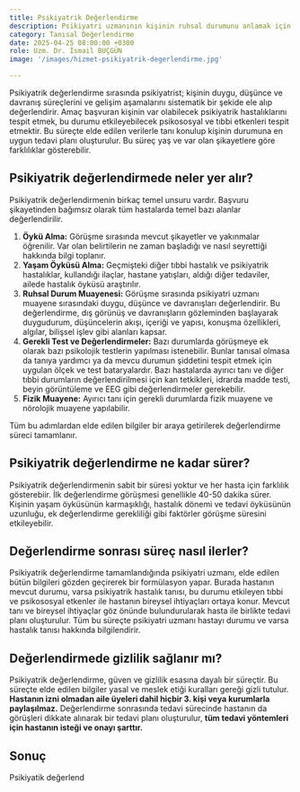 ```yaml
---
title: Psikiyatrik Değerlendirme
description: Psikiyatri uzmanının kişinin ruhsal durumunu anlamak için yaptığı kapsamlı inceleme sürecidir.
category: Tanısal Değerlendirme
date: 2025-04-25 08:00:00 +0300
role: Uzm. Dr. İsmail BUÇGÜN
image: '/images/hizmet-psikiyatrik-degerlendirme.jpg'

---
```


Psikiyatrik değerlendirme sırasında psikiyatrist; kişinin duygu, düşünce ve davranış süreçlerini ve gelişim aşamalarını sistematik bir şekide ele alıp değerlendirir. Amaç başvuran kişinin var olabilecek psikiyatrik hastalıklarını tespit etmek, bu durumu etkileyebilecek psikososyal ve tıbbi etkenleri tespit etmektir. Bu süreçte elde edilen verilerle tanı konulup kişinin durumuna en uygun tedavi planı oluşturulur. Bu süreç yaş ve var olan şikayetlere göre farklılıklar gösterebilir.

## Psikiyatrik değerlendirmede neler yer alır?
Psikiyatrik değerlendirmenin birkaç temel unsuru vardır. Başvuru şikayetinden bağımsız olarak tüm hastalarda temel bazı alanlar değerlendirilir.

1. **Öykü Alma:** Görüşme sırasında mevcut şikayetler ve yakınmalar öğrenilir. Var olan belirtilerin ne zaman başladığı ve nasıl seyrettiği hakkında bilgi toplanır.
2. **Yaşam Öyküsü Alma:** Geçmişteki diğer tıbbi hastalık ve psikiyatrik hastalıklar, kullandığı ilaçlar, hastane yatışları, aldığı diğer tedaviler, ailede hastalık öyküsü araştırılır.
3. **Ruhsal Durum Muayenesi:** Görüşme sırasında psikiyatri uzmanı muayene sırasındaki duygu, düşünce ve davranışları değerlendirir. Bu değerlendirme, dış görünüş ve davranışların gözleminden başlayarak duygudurum, düşüncelerin akışı, içeriği ve yapısı, konuşma özellikleri, algılar, bilişsel işlev gibi alanları kapsar.
4. **Gerekli Test ve Değerlendirmeler:** Bazı durumlarda görüşmeye ek olarak bazı psikolojik testlerin yapılması istenebilir. Bunlar tanısal olmasa da tanıya yardımcı ya da mevcu durumun şiddetini tespit etmek için uygulan ölçek ve test bataryalardır. Bazı hastalarda ayırıcı tanı ve diğer tıbbi durumların değerlendirilmesi için kan tetkikleri, idrarda madde testi, beyin görüntüleme ve EEG gibi değerlendirmeler gerekebilir.
5. **Fizik Muayene:** Ayırıcı tanı için gerekli durumlarda fizik muayene ve nörolojik muayene yapılabilir.

Tüm bu adımlardan elde edilen bilgiler bir araya getirilerek değerlendirme süreci tamamlanır.

## Psikiyatrik değerlendirme ne kadar sürer?
Psikiyatrik değerlendirmenin sabit bir süresi yoktur ve her hasta için farklılık gösterebiir. İlk değerlendirme görüşmesi genellikle 40-50 dakika sürer. Kişinin yaşam öyküsünün karmaşıklığı, hastalık dönemi ve tedavi öyküsünün uzunluğu, ek değerlendirme gerekliliği gibi faktörler görüşme süresini etkileyebilir.

## Değerlendirme sonrası süreç nasıl ilerler?
Psikiyatrik değerlendirme tamamlandığında psikiyatri uzmanı, elde edilen bütün bilgileri gözden geçirerek bir formülasyon yapar. Burada hastanın mevcut durumu, varsa psikiyatrik hastalık tanısı, bu durumu etkileyen tıbbi ve psikososyal etkenler ile hastanın bireysel ihtiyaçları ortaya konur. Mevcut tanı ve bireysel ihtiyaçlar göz önünde bulundurularak hasta ile birlikte tedavi planı oluşturulur.
Tüm bu süreçte psikiyatri uzmanı hastayı durumu ve varsa hastalık tanısı hakkında bilgilendirir.

## Değerlendirmede gizlilik sağlanır mı?
Psikiyatrik değerlendirme, güven ve gizlilik esasına dayalı bir süreçtir. Bu süreçte elde edilen bilgiler yasal ve meslek etiği kuralları gereği gizli tutulur. **Hastanın izni olmadan aile üyeleri dahil hiçbir 3. kişi veya kurumlarla paylaşılmaz.** Değerlendirme sonrasında tedavi sürecinde hastanın da görüşleri dikkate alınarak bir tedavi planı oluşturulur, **tüm tedavi yöntemleri için hastanın isteği ve onayı şarttır.**

## Sonuç
Psikiyatik değerlend